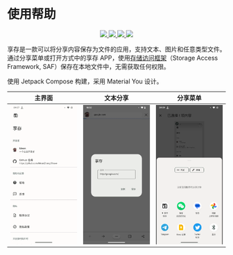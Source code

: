 # 使用帮助

<p align="center">
  <a href="https://developer.android.google.cn/jetpack/compose" alt="Jetpack Compose">
    <img src="https://img.shields.io/badge/Jetpack%20Compose-2.0.0-brightgreen?logo=android" />
  </a>
  <a href="https://android-arsenal.com/api?level=23" alt="API">
    <img src="https://img.shields.io/badge/API-23%2B-blue?logo=android" />
  </a>
  <a href="https://github.com/MeanZhang/Shave/actions/workflows/android-build.yml"  alt="Android 构建">
    <img src="https://github.com/MeanZhang/Traclock/actions/workflows/android-build.yml/badge.svg" />
  </a>
  <a href="https://github.com/MeanZhang/Shave/releases"  alt="GitHub Releases">
    <img src="https://img.shields.io/github/v/release/MeanZhang/Shave?sort=semver">
  </a>
</p>

享存是一款可以将分享内容保存为文件的应用，支持文本、图片和任意类型文件。通过分享菜单或打开方式中的享存 APP，使用[存储访问框架](https://developer.android.google.cn/training/data-storage/shared/documents-files?hl=zh-cn)（Storage Access Framework, SAF）保存在本地文件中，无需获取任何权限。

使用 Jetpack Compose 构建，采用 Material You 设计。

| 主界面                     | 文本分享                               | 分享菜单                               |
| -------------------------- | -------------------------------------- | -------------------------------------- |
| ![home](./images/home.webp) | ![share-text](./images/share-text.webp) | ![share-menu](./images/share-menu.webp) |
